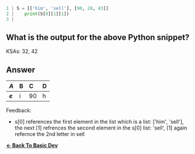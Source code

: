 ```python
1 | S = [['him', 'sell'], [90, 28, 43]]   
2 |    print(S[0][1][1])
3 | 
```

## What is the output for the above Python snippet?

KSAs: 32, 42

## Answer
| ***A*** | B | C | D |
| :--- | :--- | :--- | :--- |
| ***e*** | i | 90 | h |


Feedback:

- s[0] references the first element in the list which is a list: ['him', 'sell'], the next [1] refrences the second element in the s[0] list: 'sell', [1] again refernce the 2nd letter in sell

[**<- Back To Basic Dev**](../../../Basic_Dev.md)

